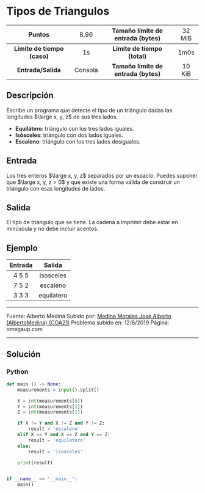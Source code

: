 # Tipos de Triangulos

|           Puntos          |<span style="font-weight: normal;">8.96</span>|  Tamaño límite de entrada (bytes)  |<span style="font-weight: normal;">32 MiB</span>|
|      :------------:       |               :------------:                 |           :------------:           | :------------: |
|**Límite de tiempo (caso)**|                     1s                       |    **Límite de tiempo (total)**    |      1m0s      |
|     **Entrada/Salida**    |                  Consola                     |**Tamaño límite de entrada (bytes)**|     10 KiB     |


## Descripción
Escribe un programa que detecte el tipo de un triángulo dadas las longitudes $\large x, y, z$ de sus tres lados.
- **Equilátero**: triángulo con los tres lados iguales.
- **Isósceles**: triángulo con dos lados iguales.
- **Escaleno**: triángulo con los tres lados desiguales.

## Entrada
Los tres enteros $\large x, y, z$ separados por un espacio. Puedes suponer que $\large x, y, z > 0$ y que existe una forma válida de construir un triángulo con esas longitudes de lados.

## Salida
El tipo de triángulo que se tiene. La cadena a imprimir debe estar en minúscula y no debe incluir acentos.

## Ejemplo
<table style="text-align: center;" >
    <thead>
        <tr>
            <th>Entrada</th>
            <th>Salida</th>
        </tr>
    </thead>
    <tbody>
        <tr>
            <td>4 5 5</td>
            <td>isosceles</td>
        </tr>
        <tr>
            <td>7 5 2</td>
            <td>escaleno</td>
        </tr>
        <tr>
            <td>3 3 3</td>
            <td>equilatero</td>
        </tr>
    </tbody>
</table>

------------

Fuente: Alberto Medina
Subido por: [Medina Morales José Alberto (AlbertoMedina) (COA21)](https://omegaup.com/profile/AlbertoMedina/ "Medina Morales José Alberto (AlbertoMedina) (COA21)")
Problema subido en: 12/6/2019
Página: omegaup.com

------------

## Solución
### Python
```py
def main () -> None:
    measurements = input().split()

    X = int(measurements[0])
    Y = int(measurements[1])
    Z = int(measurements[2])

    if X != Y and X != Z and Y != Z:
        result = 'escaleno'
    elif X == Y and X == Z and Y == Z:
        result = 'equilatero'
    else:
        result = 'isosceles'

    print(result)


if __name__ == '__main__':
    main()
```